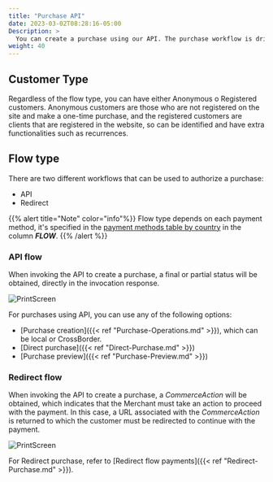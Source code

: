 ```yaml
---
title: "Purchase API"
date: 2023-03-02T08:28:16-05:00
Description: >
  You can create a purchase using our API. The purchase workflow is driven by two factors: _Customer Type_ and _Flow Type_.
weight: 40
---
```


## Customer Type
Regardless of the flow type, you can have either Anonymous o Registered customers. Anonymous customers are those who are not registered on the site and make a one-time purchase, and the registered customers are clients that are registered in the website, so can be identified and have extra functionalities such as recurrences.

## Flow type
There are two different workflows that can be used to authorize a purchase:

* API
* Redirect

{{% alert title="Note" color="info"%}}
Flow type depends on each payment method, it's specified in the [payment methods table by country](/docs/getting-started/payment-methods.html) in the column _**FLOW**_.
{{% /alert %}}

### API flow
When invoking the API to create a purchase, a final or partial status will be obtained, directly in the invocation response.

![PrintScreen](/assets/APIFlow_en.png)

For purchases using API, you can use any of the following options:

* [Purchase creation]({{< ref "Purchase-Operations.md" >}}), which can be local or CrossBorder.
* [Direct purchase]({{< ref "Direct-Purchase.md" >}})
* [Purchase preview]({{< ref "Purchase-Preview.md" >}})

### Redirect flow
When invoking the API to create a purchase, a _CommerceAction_ will be obtained, which indicates that the Merchant must take an action to proceed with the payment. In this case, a URL associated with the _CommerceAction_ is returned to which the customer must be redirected to continue with the payment.

![PrintScreen](/assets/RedirectionFlow_en.png)

For Redirect purchase, refer to [Redirect flow payments]({{< ref "Redirect-Purchase.md" >}}).